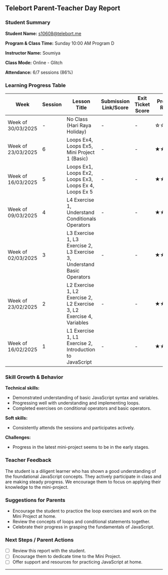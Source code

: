 ## Telebort Parent-Teacher Day Report

### Student Summary
**Student Name:** s10608@telebort.me

**Program & Class Time:** Sunday 10:00 AM Program D

**Instructor Name:** Soumiya

**Class Mode:** Online - Glitch

**Attendance:** 6/7 sessions (86%)


### Learning Progress Table

| Week             | Session | Lesson Title                                                                                                | Submission Link/Score | Exit Ticket Score | Progress Rating |
| --------------- | ------- | ----------------------------------------------------------------------------------------------------------- | ---------------------- | ----------------- | --------------- |
| Week of 30/03/2025 | -       | No Class (Hari Raya Holiday)                                                                              | -                      | -                 | ☆☆☆☆☆         |
| Week of 23/03/2025 | 6       | Loops Ex4, Loops Ex5, Mini Project 1 (Basic)                                                                | -                      | -                 | ★★☆☆☆         |
| Week of 16/03/2025 | 5       | Loops Ex1, Loops Ex2, Loops Ex3, Loops Ex 4, Loops Ex 5                                                     | -                      | -                 | ★★★☆☆         |
| Week of 09/03/2025 | 4       | L4 Exercise 1, Understand Conditionals Operators                                                          | -                      | -                 | ★★★★☆         |
| Week of 02/03/2025 | 3       | L3 Exercise 1, L3 Exercise 2, L3 Exercise 3, Understand Basic Operators                                    | -                      | -                 | ★★★★☆         |
| Week of 23/02/2025 | 2       | L2 Exercise 1, L2 Exercise 2, L2 Exercise 3, L2 Exercise 4, Variables                                     | -                      | -                 | ★★★★★         |
| Week of 16/02/2025 | 1       | L1 Exercise 1, L1 Exercise 2, Introduction to JavaScript                                                 | -                      | -                 | ★★★★★         |

### Skill Growth & Behavior

**Technical skills:**
* Demonstrated understanding of basic JavaScript syntax and variables.
* Progressing well with understanding and implementing loops.
* Completed exercises on conditional operators and basic operators.

**Soft skills:**
* Consistently attends the sessions and participates actively.

**Challenges:**
* Progress in the latest mini-project seems to be in the early stages.

### Teacher Feedback

The student is a diligent learner who has shown a good understanding of the foundational JavaScript concepts. They actively participate in class and are making steady progress. We encourage them to focus on applying their knowledge to the mini-project.

### Suggestions for Parents

* Encourage the student to practice the loop exercises and work on the Mini Project at home.
* Review the concepts of loops and conditional statements together.
* Celebrate their progress in grasping the fundamentals of JavaScript.

### Next Steps / Parent Actions

* [ ] Review this report with the student.
* [ ] Encourage them to dedicate time to the Mini Project.
* [ ] Offer support and resources for practicing JavaScript at home.

---